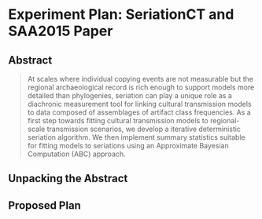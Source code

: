 Experiment Plan:  SeriationCT and SAA2015 Paper
===============================================

## Abstract ##

>At scales where individual copying events are not measurable but the regional archaeological record is rich enough to support models more detailed than phylogenies, seriation can play a unique role as a diachronic measurement tool for linking cultural transmission models to data composed of assemblages of artifact class frequencies. As a first step towards fitting cultural transmission models to regional-scale transmission scenarios, we develop a iterative deterministic seriation algorithm.  We then implement summary statistics suitable for fitting models to seriations using an Approximate Bayesian Computation (ABC) approach.

## Unpacking the Abstract ##




## Proposed Plan ##




